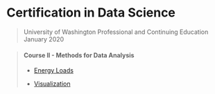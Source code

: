 # Certification in Data Science 
> University of Washington Professional and Continuing Education  
> January 2020  

> #### Course II - Methods for Data Analysis
> * [Energy Loads](https://github.com/n8sean/portfolio/blob/master/Course-02_L01_EnergyLoads.ipynb)  
> 
> * [Visualization](https://github.com/n8sean/portfolio/blob/master/Course-02_L02_Vizualization.ipynb)  
> 
